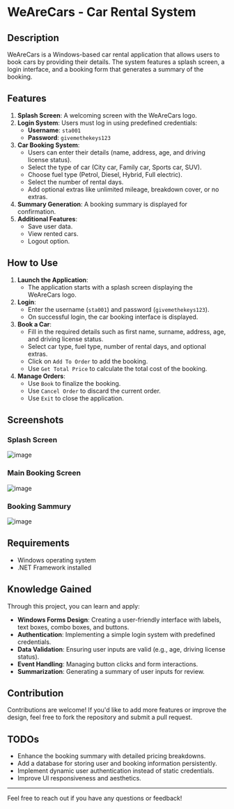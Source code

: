 # WeAreCars - Car Rental System

## Description
WeAreCars is a Windows-based car rental application that allows users to book cars by providing their details. The system features a splash screen, a login interface, and a booking form that generates a summary of the booking.

## Features
1. **Splash Screen**: A welcoming screen with the WeAreCars logo.
2. **Login System**: Users must log in using predefined credentials:
   - **Username**: `sta001`
   - **Password**: `givemethekeys123`
3. **Car Booking System**:
   - Users can enter their details (name, address, age, and driving license status).
   - Select the type of car (City car, Family car, Sports car, SUV).
   - Choose fuel type (Petrol, Diesel, Hybrid, Full electric).
   - Select the number of rental days.
   - Add optional extras like unlimited mileage, breakdown cover, or no extras.
4. **Summary Generation**: A booking summary is displayed for confirmation.
5. **Additional Features**:
   - Save user data.
   - View rented cars.
   - Logout option.

## How to Use
1. **Launch the Application**:
   - The application starts with a splash screen displaying the WeAreCars logo.
2. **Login**:
   - Enter the username (`sta001`) and password (`givemethekeys123`).
   - On successful login, the car booking interface is displayed.
3. **Book a Car**:
   - Fill in the required details such as first name, surname, address, age, and driving license status.
   - Select car type, fuel type, number of rental days, and optional extras.
   - Click on `Add To Order` to add the booking.
   - Use `Get Total Price` to calculate the total cost of the booking.
4. **Manage Orders**:
   - Use `Book` to finalize the booking.
   - Use `Cancel Order` to discard the current order.
   - Use `Exit` to close the application.

## Screenshots

### Splash Screen
![image](https://github.com/user-attachments/assets/3495eea9-1600-4719-a45d-8efad94d1e1d)


### Main Booking Screen
![image](https://github.com/user-attachments/assets/f0fb7a6d-0442-4f1e-a2df-521c0993040a)

### Booking Sammury
![image](https://github.com/user-attachments/assets/746a6b9d-3cef-41b0-8503-bef00b8c7394)


## Requirements
- Windows operating system
- .NET Framework installed

## Knowledge Gained
Through this project, you can learn and apply:

- **Windows Forms Design**: Creating a user-friendly interface with labels, text boxes, combo boxes, and buttons.
- **Authentication**: Implementing a simple login system with predefined credentials.
- **Data Validation**: Ensuring user inputs are valid (e.g., age, driving license status).
- **Event Handling**: Managing button clicks and form interactions.
- **Summarization**: Generating a summary of user inputs for review.

## Contribution
Contributions are welcome! If you'd like to add more features or improve the design, feel free to fork the repository and submit a pull request.

## TODOs
- Enhance the booking summary with detailed pricing breakdowns.
- Add a database for storing user and booking information persistently.
- Implement dynamic user authentication instead of static credentials.
- Improve UI responsiveness and aesthetics.

---
Feel free to reach out if you have any questions or feedback!
